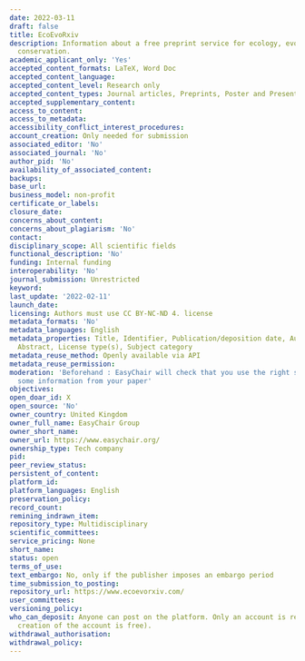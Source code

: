 ```yaml
---
date: 2022-03-11
draft: false
title: EcoEvoRxiv
description: Information about a free preprint service for ecology, evolution and
  conservation.
academic_applicant_only: 'Yes'
accepted_content_formats: LaTeX, Word Doc
accepted_content_language:
accepted_content_level: Research only
accepted_content_types: Journal articles, Preprints, Poster and Presentations
accepted_supplementary_content:
access_to_content:
access_to_metadata:
accessibility_conflict_interest_procedures:
account_creation: Only needed for submission
associated_editor: 'No'
associated_journal: 'No'
author_pid: 'No'
availability_of_associated_content:
backups:
base_url:
business_model: non-profit
certificate_or_labels:
closure_date:
concerns_about_content:
concerns_about_plagiarism: 'No'
contact:
disciplinary_scope: All scientific fields
functional_description: 'No'
funding: Internal funding
interoperability: 'No'
journal_submission: Unrestricted
keyword:
last_update: '2022-02-11'
launch_date:
licensing: Authors must use CC BY-NC-ND 4. license
metadata_formats: 'No'
metadata_languages: English
metadata_properties: Title, Identifier, Publication/deposition date, Author name(s),
  Abstract, License type(s), Subject category
metadata_reuse_method: Openly available via API
metadata_reuse_permission:
moderation: 'Beforehand : EasyChair will check that you use the right style, extract
  some information from your paper'
objectives:
open_doar_id: X
open_source: 'No'
owner_country: United Kingdom
owner_full_name: EasyChair Group
owner_short_name:
owner_url: https://www.easychair.org/
ownership_type: Tech company
pid:
peer_review_status:
persistent_of_content:
platform_id:
platform_languages: English
preservation_policy:
record_count:
remining_indrawn_item:
repository_type: Multidisciplinary
scientific_committees:
service_pricing: None
short_name:
status: open
terms_of_use:
text_embargo: No, only if the publisher imposes an embargo period
time_submission_to_posting:
repository_url: https://www.ecoevorxiv.com/
user_committees:
versioning_policy:
who_can_deposit: Anyone can post on the platform. Only an account is required ( The
  creation of the account is free).
withdrawal_authorisation:
withdrawal_policy:
---
```



